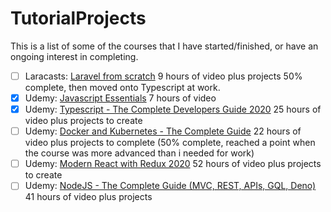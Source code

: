 # TutorialProjects

This is a list of some of the courses that I have started/finished, or have an ongoing interest in completing.

- [ ] Laracasts: [Laravel from scratch](https://laracasts.com/series/laravel-6-from-scratch) 9 hours of video plus projects 50% complete, then moved onto Typescript at work.
- [x] Udemy: [Javascript Essentials](https://www.udemy.com/course/javascript-essentials/) 7 hours of video 
- [x] Udemy: [Typescript - The Complete Developers Guide 2020](https://www.udemy.com/course/typescript-the-complete-developers-guide/) 25 hours of video plus projects to create
- [ ] Udemy: [Docker and Kubernetes - The Complete Guide](https://www.udemy.com/course/docker-and-kubernetes-the-complete-guide/) 22 hours of video plus projects to complete (50% complete, reached a point when the course was more advanced than i needed for work)
- [ ] Udemy: [Modern React with Redux 2020](https://www.udemy.com/course/react-redux/) 52 hours of video plus projects to create
- [ ] Udemy: [NodeJS - The Complete Guide (MVC, REST, APIs, GQL, Deno)](https://www.udemy.com/course/nodejs-the-complete-guide/) 41 hours of video plus projects
